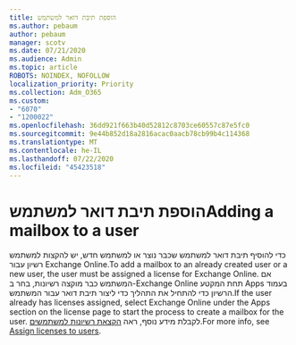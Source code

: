 ```yaml
---
title: הוספת תיבת דואר למשתמש
ms.author: pebaum
author: pebaum
manager: scotv
ms.date: 07/21/2020
ms.audience: Admin
ms.topic: article
ROBOTS: NOINDEX, NOFOLLOW
localization_priority: Priority
ms.collection: Adm_O365
ms.custom:
- "6070"
- "1200022"
ms.openlocfilehash: 36dd921f663b40d52812c8703ce60557c87e5fc0
ms.sourcegitcommit: 9e44b852d18a2816acac0aacb78cb99b4c114368
ms.translationtype: MT
ms.contentlocale: he-IL
ms.lasthandoff: 07/22/2020
ms.locfileid: "45423518"
---
```

# <a name="adding-a-mailbox-to-a-user"></a><span data-ttu-id="7dba2-102">הוספת תיבת דואר למשתמש</span><span class="sxs-lookup"><span data-stu-id="7dba2-102">Adding a mailbox to a user</span></span>

<span data-ttu-id="7dba2-103">כדי להוסיף תיבת דואר למשתמש שכבר נוצר או למשתמש חדש, יש להקצות למשתמש רשיון עבור Exchange Online.</span><span class="sxs-lookup"><span data-stu-id="7dba2-103">To add a mailbox to an already created user or a new user, the user must be assigned a license for Exchange Online.</span></span> <span data-ttu-id="7dba2-104">אם המשתמש כבר מוקצה רשיונות, בחר ב-Exchange Online תחת המקטע Apps בעמוד הרשיון כדי להתחיל את התהליך כדי ליצור תיבת דואר עבור המשתמש.</span><span class="sxs-lookup"><span data-stu-id="7dba2-104">If the user already has licenses assigned, select Exchange Online under the Apps section on the license page to start the process to create a mailbox for the user.</span></span> <span data-ttu-id="7dba2-105">לקבלת מידע נוסף, ראה [הקצאת רשיונות למשתמשים](https://docs.microsoft.com/microsoft-365/admin/manage/assign-licenses-to-users).</span><span class="sxs-lookup"><span data-stu-id="7dba2-105">For more info, see [Assign licenses to users](https://docs.microsoft.com/microsoft-365/admin/manage/assign-licenses-to-users).</span></span>